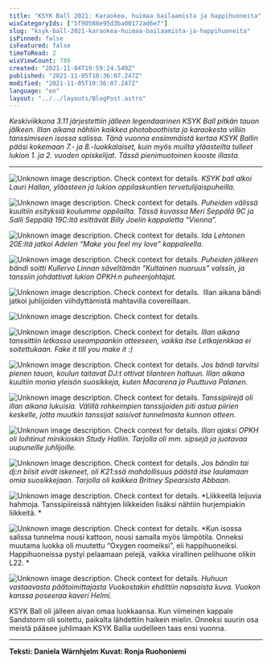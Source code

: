 ```yaml
---
title: "KSYK Ball 2021: Karaokea, huimaa bailaamista ja happihuoneita"
wixCategoryIds: ["5f90588e95d3ba00172ad6e7"]
slug: "ksyk-ball-2021-karaokea-huimaa-bailaamista-ja-happihuoneita"
isPinned: false
isFeatured: false
timeToRead: 2
wixViewCount: 789
created: "2021-11-04T19:59:24.549Z"
published: "2021-11-05T10:36:07.247Z"
modified: "2021-11-05T10:36:07.247Z"
language: "en"
layout: "../../layouts/BlogPost.astro"
---
```


*Keskiviikkona 3.11 järjestettiin jälleen legendaarinen KSYK Ball pitkän tauon jälkeen. Illan aikana nähtiin kaikkea photoboothista ja karaokesta villiin tanssimiseen isossa salissa. Tänä vuonna ensimmäistä kertaa KSYK Ballin pääsi kokemaan 7.- ja 8.-luokkalaiset, kuin myös muilta yläasteilta tulleet lukion 1. ja 2. vuoden opiskelijat. Tässä pienimuotoinen kooste illasta.*

---

![Unknown image description. Check context for details.](https://static.wixstatic.com/media/abd5f5_f1eda93b932f44f884543c731e848dec~mv2.jpg) <!-- Original name: Kuva1-avajaispuhe.jpg -->
*KSYK ball alkoi Lauri Hallan, yläasteen ja lukion oppilaskuntien tervetulijaispuheilla.*

![Unknown image description. Check context for details.](https://static.wixstatic.com/media/abd5f5_2db17473342048c6875c2796ece2be26~mv2.jpg) <!-- Original name: kuva2-esitys2.jpg -->
*Puheiden välissä kuultiin esityksiä koulumme oppilailta. Tässä kuvassa Meri Seppälä 9C ja Salli Seppälä 19C:ltä esittävät Billy Joelin kappaletta “Vienna”.*

![Unknown image description. Check context for details.](https://static.wixstatic.com/media/abd5f5_68779fd93828439c8e2bebd7608413bd~mv2.jpg) <!-- Original name: kuva3-esitys.jpg -->
*Ida Lehtonen 20E:ltä jatkoi Adelen “Make you feel my love” kappaleella.*

![Unknown image description. Check context for details.](https://static.wixstatic.com/media/abd5f5_28f1fc4853c040989e28a6fb2e1fb3e2~mv2.jpg) <!-- Original name: Kuva4-valssi.jpg -->
*Puheiden jälkeen bändi soitti Kullervo Linnan säveltämän “Kultainen nuoruus” valssin, ja tanssiin johdattivat lukion OPKH:n puheenjohtajat.*

![Unknown image description. Check context for details.](https://static.wixstatic.com/media/abd5f5_24c88119e24e4287a3e8697850ec2c4d~mv2.jpg) <!-- Original name: Kuva5-Bändi.jpg -->
&nbsp;Illan aikana bändi jatkoi juhlijoiden viihdyttämistä mahtavilla covereillaan.

![Unknown image description. Check context for details.](https://static.wixstatic.com/media/abd5f5_0299b3eb4487430c833b986d4290422b~mv2.jpg) <!-- Original name: Kuva7-letka2.jpg -->

![Unknown image description. Check context for details.](https://static.wixstatic.com/media/abd5f5_e6aac4cfeb484fcca6fbac59271bb36c~mv2.jpg) <!-- Original name: Kuva6-Letka.jpg -->
*Illan aikana tanssittiin letkassa useampaankin otteeseen, vaikka itse Letkajenkkaa ei soitettukaan. Fake it till you make it :)*

![Unknown image description. Check context for details.](https://static.wixstatic.com/media/abd5f5_5c6ebc122aa9425f82f592e9f2f4afbe~mv2.jpg) <!-- Original name: Kuva8-DJ_t.jpg -->
*Jos bändi tarvitsi pienen tauon, koulun taitavat DJ:t ottivat tilanteen haltuun. Illan aikana kuultiin monia yleisön suosikkeja, kuten Macarena ja Puuttuva Palanen.*

![Unknown image description. Check context for details.](https://static.wixstatic.com/media/abd5f5_7b3c96d02c7a412580faba50c4ba4172~mv2.jpg) <!-- Original name: kuva9-tanssipiiri.jpg -->
*Tanssipiirejä oli illan aikana lukuisia. Välillä rohkeimpien tanssijoiden piti astua piirien keskelle, jotta muutkin tanssijat saisivat tunnelmasta kunnon otteen.*

![Unknown image description. Check context for details.](https://static.wixstatic.com/media/abd5f5_ce4633d2261c4f50afa110a580148dbc~mv2.jpg) <!-- Original name: kuva10-kioski.jpg -->
*Illan ajaksi OPKH oli loihtinut minikioskin Study Halliin. Tarjolla oli mm. sipsejä ja juotavaa uupuneille juhlijoille.*

![Unknown image description. Check context for details.](https://static.wixstatic.com/media/abd5f5_200020343b2c42d7aeeea0e368187cf7~mv2.jpg) <!-- Original name: kuva11-karaoke.jpg -->
*Jos bändin tai dj:n biisit eivät iskeneet, oli K21:ssä mahdollisuus päästä itse laulamaan omia suosikkejaan. Tarjolla oli kaikkea Britney Spearsista Abbaan.*

![Unknown image description. Check context for details.](https://static.wixstatic.com/media/abd5f5_9d8789a9b534488b99004d8bf0e17a54~mv2.jpg) <!-- Original name: Kuva12-heittoja.jpg -->
*Liikkeellä leijuvia hahmoja. Tanssipiireissä nähtyjen liikkeiden lisäksi nähtiin hurjempiakin liikkeitä. *

![Unknown image description. Check context for details.](https://static.wixstatic.com/media/abd5f5_ab57b9dba551408ca82fc93c594b332c~mv2.jpg) <!-- Original name: Kuva13-happihuone.jpg -->
*Kun isossa salissa tunnelma nousi kattoon, nousi samalla myös lämpötila. Onneksi muutama luokka oli muutettu “Oxygen roomeiksi”, eli happihuoneiksi. Happihuoneissa pystyi pelaamaan pelejä, vaikka virallinen pelihuone olikin L22. *

![Unknown image description. Check context for details.](https://static.wixstatic.com/media/abd5f5_e5586ff7ad4543159862dcf99fd537bb~mv2.jpg) <!-- Original name: Kuva14-vuokko+helmi.jpg -->
*Huhuun vastaavasta päätoimittajasta Vuokostakin ehdittiin napsaista kuva. Vuokon kanssa poseeraa kaveri Helmi.*


KSYK Ball oli jälleen aivan omaa luokkaansa. Kun viimeinen kappale Sandstorm oli soitettu, paikalta lähdettiin haikein mielin. Onneksi suurin osa meistä pääsee juhlimaan KSYK Ballia uudelleen taas ensi vuonna. 


---

**Teksti: Daniela Wärnhjelm**
**Kuvat: Ronja Ruohoniemi**

